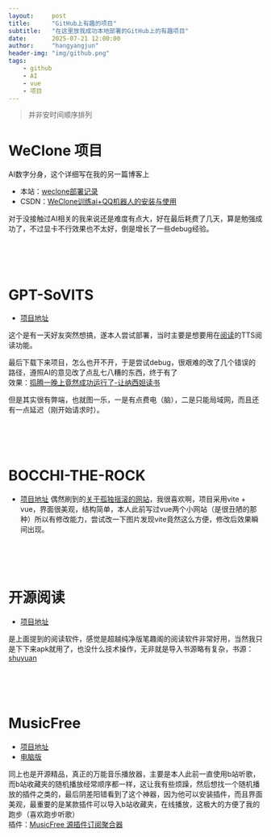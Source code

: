 ```yaml
---
layout:     post
title:      "GitHub上有趣的项目"
subtitle:   "在这里放我成功本地部署的GitHub上的有趣项目"
date:       2025-07-21 12:00:00
author:     "hangyangjun"
header-img: "img/github.png"
tags:
    - github
    - AI
    - vue
    - 项目
---
```

>并非安时间顺序排列

# WeClone 项目
AI数字分身，这个详细写在我的另一篇博客上
- 本站：[weclone部署记录](https://haoyangjunjun.github.io/2025/05/07/weclone/)
- CSDN：[WeClone训练ai+QQ机器人的安装与使用](https://blog.csdn.net/2403_83938280/article/details/147836044)

对于没接触过AI相关的我来说还是难度有点大，好在最后耗费了几天，算是勉强成功了，不过显卡不行效果也不太好，倒是增长了一些debug经验。

<br>
<br>
<br>

# GPT-SoVITS
- [项目地址](https://github.com/RVC-Boss/GPT-SoVITS)

这个是有一天好友突然想搞，遂本人尝试部署，当时主要是想要用在[阅读](https://gedoor.github.io/)的TTS阅读功能。

最后下载下来项目，怎么也开不开，于是尝试debug，很艰难的改了几个错误的路径，遵照AI的意见改了点乱七八糟的东西，终于有了  
效果：[捣腾一晚上竟然成功运行了-让纳西妲读书](https://www.bilibili.com/video/BV1KZcJefE8R/)

但是其实很有弊端，也就图一乐，一是有点费电（脑），二是只能局域网，而且还有一点延迟（刚开始请求时）。

<br>
<br>
<br>

# BOCCHI-THE-ROCK
- [项目地址](https://github.com/sudoriaa/BOCCHI-THE-ROCK)
偶然刷到的[关于孤独摇滚的网站](https://www.bilibili.com/video/BV1MUG8zLEvu/)，我很喜欢啊，项目采用vite + vue，界面很美观，结构简单，本人此前写过vue两个小网站（是很丑陋的那种）所以有修改能力，尝试改一下图片发现vite竟然这么方便，修改后效果瞬间出现。

<br>
<br>
<br>

# 开源阅读
- [项目地址](https://github.com/gedoor/gedoor.github.io)  

是上面提到的阅读软件，感觉是超越纯净版笔趣阁的阅读软件非常好用，当然我只是下下来apk就用了，也没什么技术操作，无非就是导入书源略有复杂，书源：[shuyuan](https://github.com/shidahuilang/shuyuan)

<br>
<br>
<br>

# MusicFree
- [项目地址](https://github.com/maotoumao/MusicFree)  
- [电脑版](https://github.com/maotoumao/MusicFreeDesktop)

同上也是开源精品，真正的万能音乐播放器，主要是本人此前一直使用b站听歌，而b站收藏夹的随机播放经常顺序都一样，这让我有些烦躁，然后想找一个随机播放的插件之类的，最后阴差阳错看到了这个神器，因为他可以安装插件，而且界面美观，最重要的是某款插件可以导入b站收藏夹，在线播放，这极大的方便了我的跑步（喜欢跑步听歌）  
插件：[MusicFree 源插件订阅聚合器](https://github.com/xxnuo/MusicFreePluginsHub)

<br>
<br>
<br>

